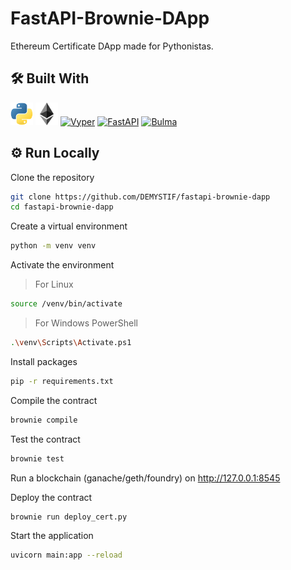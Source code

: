 # FastAPI-Brownie-DApp

Ethereum Certificate DApp made for Pythonistas.

## 🛠 Built With

<div align="left">
<a href="https://docs.python.org/3/" target="_blank" rel="noreferrer"><img src="https://raw.githubusercontent.com/DEMYSTIF/DEMYSTIF/main/assets/icons/python.svg" width="36" height="36" alt="Python" /></a>
<a href="https://eth-brownie.readthedocs.io/en/stable/" target="_blank" rel="noreferrer"><img src="https://raw.githubusercontent.com/DEMYSTIF/DEMYSTIF/main/assets/icons/ethereum.svg" width="36" height="36" alt="Ethereum" /></a>
<a href="https://docs.vyperlang.org/en/stable/" target="_blank" rel="noreferrer"><img src="https://raw.githubusercontent.com/DEMYSTIF/DEMYSTIF/main/assets/icons/vyper.svg" width="36" height="36" alt="Vyper" /></a>
<a href="https://fastapi.tiangolo.com/tutorial/" target="_blank" rel="noreferrer"><img src="https://raw.githubusercontent.com/DEMYSTIF/DEMYSTIF/main/assets/icons/fastapi.svg" width="36" height="36" alt="FastAPI" /></a>
<a href="https://bulma.io/" target="_blank" rel="noreferrer"><img src="https://raw.githubusercontent.com/DEMYSTIF/DEMYSTIF/main/assets/icons/bulma.svg" width="36" height="36" alt="Bulma" /></a>
</div>

## ⚙️ Run Locally

Clone the repository

```bash
git clone https://github.com/DEMYSTIF/fastapi-brownie-dapp
cd fastapi-brownie-dapp
```

Create a virtual environment

```bash
python -m venv venv
```

Activate the environment

> For Linux

```bash
source /venv/bin/activate
```

> For Windows PowerShell

```bash
.\venv\Scripts\Activate.ps1
```

Install packages

```bash
pip -r requirements.txt
```

Compile the contract

```bash
brownie compile
```

Test the contract

```bash
brownie test
```

Run a blockchain (ganache/geth/foundry) on http://127.0.0.1:8545

Deploy the contract

```bash
brownie run deploy_cert.py
```

Start the application

```bash
uvicorn main:app --reload
```
